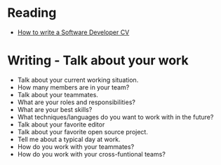 # Reading

- [How to write a Software Developer CV](https://www.wearedevelopers.com/magazine/quick-guide-how-to-write-a-software-developer-cv)


# Writing - Talk about your work

- Talk about your current working situation.
- How many members are in your team?
- Talk about your teammates.
- What are your roles and responsibilities?
- What are your best skills?
- What techniques/languages do you want to work with in the future?
- Talk about your favorite editor
- Talk about your favorite open source project.
- Tell me about a typical day at work.
- How do you work with your teammates?
- How do you work with your cross-funtional teams?
